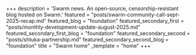 +++
description = 'Swarm news. An open-source, censorship-resistant blog hosted on Swarm.'
featured = "posts/swarm-community-call-sept-2025-recap.md"
featured_blog = "foundation"
featured_secondary_first = "posts/monthly-development-update-august-2025.md"
featured_secondary_first_blog = "foundation"
featured_secondary_second = "posts/shtuka-partnership.md"
featured_secondary_second_blog = "foundation"
title = "Swarm home"
_template = "home"
+++


